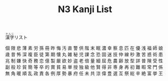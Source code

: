﻿---
layout: default
title: N3 Kanji List
parent: <ruby>漢字<rt>かんじ</rt></ruby> Kanji
nav_order: 3
has_children: true
---

<ruby>漢字<rt>かんじ</rt></ruby>リスト

個 限 悲 薄 素 労 孫 
冊 昨 悔 汚 直 警 供 
階 末 眠 濃 幸 察 息 
匹 在 優 浅 福 師 娘 
歳 昔 怖 深 複 臣 徒 
第 期 懐 丸 雑 秘 児 
課 念 恐 固 迷 技 仲 
線 秒 激 苦 惑 術 患 
兆 制 嫌 快 奇 務 恋 
億 製 厳 欲 妙 盗 老 
倍 量 細 屈 危 農 齢 
放 型 詳 普 険 受 性 
副 般 珍 貿 簡 等 卒 
的 賞 貧 易 単 授 独 
級 他 賢 得 非 専 身 
再 初 難 暇 常 門 係 
無 角 暖 順 乱 政 責 
各 例 厚 勢 暴 府 任 
未 共 涼 偉 豊 選 互 
祭 総 辛 絶 富 挙 王
